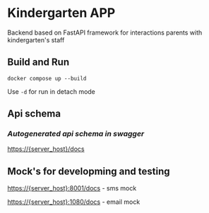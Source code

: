 # Kindergarten APP

Backend based on FastAPI framework for interactions parents with kindergarten's staff

## Build and Run

`docker compose up --build`

Use `-d` for run in detach mode

## Api schema

### _Autogenerated api schema in swagger_
[https://{server_host}/docs](http://localhost:8000/docs)


## Mock's for developming and testing

[https://{server_host}:8001/docs](http://localhost:8001/docs) - sms mock

[https://{server_host}:1080/docs](http://localhost:1080/docs) - email mock
